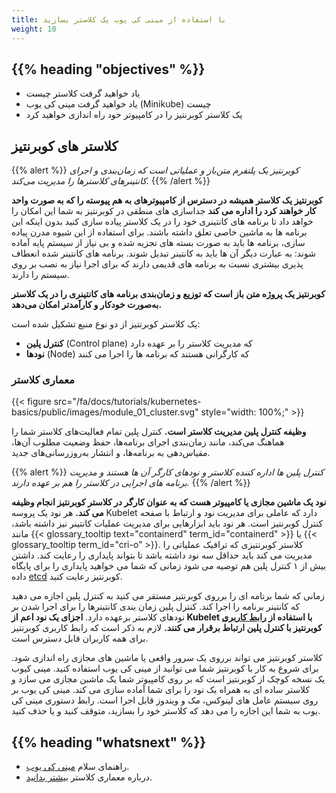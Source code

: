 ```yaml
---
title: با استفاده از مینی کی یوب یک کلاستر بسازید
weight: 10
---
```


## {{% heading "objectives" %}}

* یاد خواهید گرفت کلاستر چیست
* یاد خواهید گرفت مینی کی یوب (Minikube) چیست
* یک کلاستر کوبرنتیز را در کامپیوتر خود راه اندازی خواهید کرد

## کلاستر های کوبرنتیز

{{% alert %}}
_کوبرنتیز یک پلتفرم متن‌باز و عملیاتی است که زمان‌بندی و اجرای کانتینرهای کلاسترها را مدیریت می‌کند._
{{% /alert %}}

**کوبرنتیز یک کلاستر همیشه در دسترس از کامپیوترهای به هم پیوسته را که به صورت واحد کار خواهند کرد را اداره می کند**
جداسازی های منطقی در کوبرنتیز به شما این امکان را خواهد داد تا برنامه های کانتینری خود را در یک کلاستر پیاده سازی کنید بدون اینکه این برنامه ها به ماشین خاصی تعلق داشته باشند.
برای استفاده از این شیوه مدرن پیاده سازی، برنامه ها باید به صورت بسته های تجزیه شده و بی نیاز از سیستم پایه آماده شوند: به عبارت دیگر آن ها باید به کانتینر تبدیل شوند. برنامه های کانتینر شده انعطاف پذیری بیشتری نسبت به برنامه های قدیمی دارند که برای اجرا نیاز به نصب بر روی سیستم را دارند. 

**کوبرنتیز یک پروژه متن باز است که توزیع و زمان‌بندی برنامه های کانتینری را در یک کلاستر به‌صورت خودکار و کارآمدتر امکان می‌دهد.**

یک کلاستر کوبرنتیز از دو نوع منبع تشکیل شده است:

* **کنترل پلین** (Control plane) که مدیریت کلاستر را بر عهده دارد
* **نودها** (Node) که کارگرانی هستند که برنامه ها را اجرا می کنند

### معماری کلاستر

{{< figure src="/fa/docs/tutorials/kubernetes-basics/public/images/module_01_cluster.svg" style="width: 100%;" >}}

**وظیفه کنترل پلین مدیریت کلاستر است.**
کنترل پلین تمام فعالیت‌های کلاستر شما را هماهنگ می‌کند، مانند زمان‌بندی اجرای برنامه‌ها، حفظ وضعیت مطلوب آن‌ها، مقیاس‌دهی به برنامه‌ها، و انتشار به‌روزرسانی‌های جدید.

{{% alert %}}
_کنترل پلین ها اداره کننده کلاستر و نودهای کارگر آن ها هستند و مدیریت برنامه های اجرایی در کلاستر را هم بر عهده دارند._
{{% /alert %}}

**نود یک ماشین مجازی یا کامپیوتر هست که به عنوان کارگر در کلاستر کوبرنتیز انجام وظیفه می کند.**
هر نود یک پروسه Kubelet دارد که عاملی برای مدیریت نود و ارتباط با صفحه کنترل کوبرنتیز است.
هر نود باید ابزارهایی برای مدیریت عملیات کانتینر نیز داشته باشد، مانند {{< glossary_tooltip text="containerd" term_id="containerd" >}} یا {{< glossary_tooltip term_id="cri-o" >}}.
کلاستر کوبرنتیزی که ترافیک عملیاتی را مدیریت می کند باید حداقل سه نود داشته باشد تا بتواند پایداری را رعایت کند. داشتن بیش از ۱ کنترل پلین هم توصیه می شود زمانی که شما می خواهید پایداری را برای پایگاه داده [etcd](/docs/concepts/architecture/#etcd) کوبرنتیز رعایت کنید.

زمانی که شما برنامه ای را برروی کوبرنتیز مستقر می کنید به کنترل پلین اجازه می دهید که کانتینر برنامه را اجرا کند.
کنترل پلین زمان بندی کانتینرها را برای اجرا شدن بر نودهای کلاستر برعهده دارد.
**اجزای یک نود اعم از Kubelet با استفاده از [رابط کاربری](/docs/concepts/overview/kubernetes-api/) کوبرنتیز با کنترل پلین ارتباط برقرار می کنند.**
لازم به ذکر است که رابط کاربری کوبرنتیز برای همه کاربران قابل دسترس است.

کلاستر کوبرنتیز می تواند برروی یک سرور واقعی یا ماشین های مجازی راه اندازی شود. برای شروع به کار با کوبرنتیز شما می توانید از مینی کی یوب استفاده کنید.
مینی کیوب یک نسخه کوچک از کوبرنتیز است که بر روی کامپیوتر شما یک ماشبن مجازی می سازد و کلاستر ساده ای به همراه یک نود را برای شما آماده سازی می کند.
مینی کی یوب بر روی سیستم عامل های لینوکس، مک و ویندوز قابل اجرا است. رابط دستوری مینی کی یوب به شما این اجازه را می دهد که کلاستر خود را بسازید، متوقف کنید و یا حذف کنید.

## {{% heading "whatsnext" %}}

* راهنمای سلام [مینی کی یوب](/docs/tutorials/hello-minikube/).
* درباره معماری کلاستر [بیشتر بدانید](/docs/concepts/architecture/).